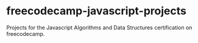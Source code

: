 # freecodecamp-javascript-projects
Projects for the Javascript Algorithms and Data Structures certification on freecodecamp. 
